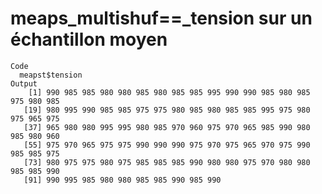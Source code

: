 # meaps_multishuf==_tension sur un échantillon moyen

    Code
      meapst$tension
    Output
        [1] 990 985 985 980 980 985 980 985 985 995 990 990 985 980 985 975 980 985
       [19] 980 995 990 985 985 975 975 980 985 980 985 985 995 975 980 975 965 975
       [37] 965 980 980 995 995 980 985 970 960 975 970 965 985 990 980 985 980 960
       [55] 975 970 965 975 975 990 990 990 975 970 975 965 970 975 990 985 985 975
       [73] 980 975 975 980 975 985 985 985 990 980 980 975 970 980 980 985 985 990
       [91] 990 995 985 980 980 985 985 990 985 990

